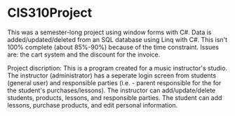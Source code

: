 # CIS310Project

This was a semester-long project using window forms with C#. Data is added/updated/deleted from an SQL database using Linq with C#. This isn't 100% complete (about 85%-90%) because of the time constraint. Issues are: the cart system and the discount for the invoice.

Project discription:
This is a program created for a music instructor's studio. The instructor (administrator) has a seperate login screen from students (general user) and responsible parties (i.e. - parent responsible for the for the student's purchases/lessons). The instructor can add/update/delete students, products, lessons, and responsible parties. The student can add lessons, purchase products, and edit personal information.  
